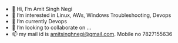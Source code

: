 - 👋 Hi, I’m Amit Singh Negi
- 👀 I’m interested in Linux, AWs, Windows Troubleshooting, Devops
- 🌱 I’m currently Devops
- 💞️ I’m looking to collaborate on ...
- 📫 my mail id is amitsinghnegi@gmail.com.  Mobile no 7827155636

<!---
amitnegi50/amitnegi50 is a ✨ special ✨ repository because its `README.md` (this file) appears on your GitHub profile.
You can click the Preview link to take a look at your changes.
--->
